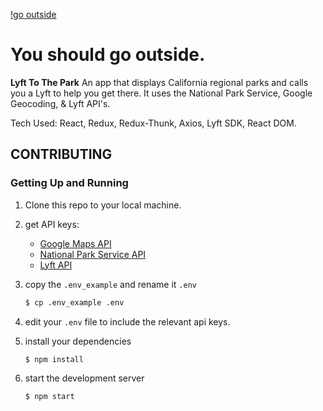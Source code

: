 [!go outside](https://content.huckberry.com/assets/national-parks/national-parks-hero-fe8ac9f4230ffd16fde39c4561a59393c27d1aa55d85792f4af57f0fc84277ca.jpg)
# You should go outside.
**Lyft To The Park**
An app that displays California regional parks and calls you a Lyft to help you get there. It uses the National Park Service, Google Geocoding, & Lyft API's.

Tech Used: React, Redux, Redux-Thunk, Axios, Lyft SDK, React DOM.

## CONTRIBUTING
### Getting Up and Running

1. Clone this repo to your local machine.

1. get API keys:
    - [Google Maps API](https://developers.google.com/maps/documentation/geocoding/get-api-key)
    - [National Park Service API](https://www.nps.gov/subjects/digital/nps-data-api.htm)
    - [Lyft API](https://www.lyft.com/developers)

1. copy the `.env_example` and rename it `.env`
    ```bash
    $ cp .env_example .env
    ```

1. edit your `.env` file to include the relevant api keys.

1. install your dependencies
    ```bash
    $ npm install
    ```

1. start the development server
    ```bash
    $ npm start
    ```
